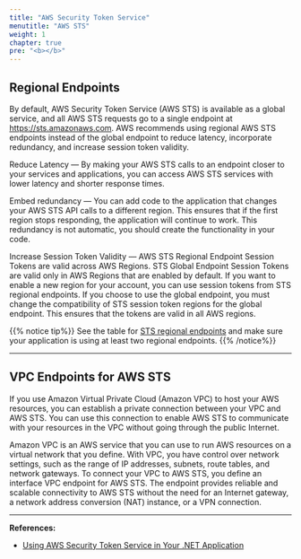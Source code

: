 ```yaml
---
title: "AWS Security Token Service"
menutitle: "AWS STS"
weight: 1
chapter: true
pre: "<b></b>"
---
```


## Regional Endpoints

By default, AWS Security Token Service (AWS STS) is available as a global service, and all AWS STS requests go to a single endpoint at https://sts.amazonaws.com. AWS recommends using regional AWS STS endpoints instead of the global endpoint to reduce latency, incorporate redundancy, and increase session token validity.

Reduce Latency — By making your AWS STS calls to an endpoint closer to your services and applications, you can access AWS STS services with lower latency and shorter response times.

Embed redundancy — You can add code to the application that changes your AWS STS API calls to a different region. This ensures that if the first region stops responding, the application will continue to work. This redundancy is not automatic, you should create the functionality in your code.

Increase Session Token Validity — AWS STS Regional Endpoint Session Tokens are valid across AWS Regions. STS Global Endpoint Session Tokens are valid only in AWS Regions that are enabled by default. If you want to enable a new region for your account, you can use session tokens from STS regional endpoints. If you choose to use the global endpoint, you must change the compatibility of STS session token regions for the global endpoint. This ensures that the tokens are valid in all AWS regions.

{{% notice tip%}} <i class="fas fa-lightbulb"></i>
See the table for [STS regional endpoints](https://docs.aws.amazon.com/IAM/latest/UserGuide/id_credentials_temp_enable-regions.html#id_credentials_region-endpoints) and make sure your application is using at least two regional endpoints.
{{% /notice%}}

***

## VPC Endpoints for AWS STS

If you use Amazon Virtual Private Cloud (Amazon VPC) to host your AWS resources, you can establish a private connection between your VPC and AWS STS. You can use this connection to enable AWS STS to communicate with your resources in the VPC without going through the public Internet.

Amazon VPC is an AWS service that you can use to run AWS resources on a virtual network that you define. With VPC, you have control over network settings, such as the range of IP addresses, subnets, route tables, and network gateways. To connect your VPC to AWS STS, you define an interface VPC endpoint for AWS STS. The endpoint provides reliable and scalable connectivity to AWS STS without the need for an Internet gateway, a network address conversion (NAT) instance, or a VPN connection.

***

**References:**

*   [Using AWS Security Token Service in Your .NET Application](https://www.youtube.com/watch?v=9e2DdGT5mZg)
